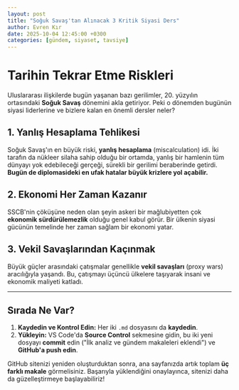 ```yaml
---
layout: post
title: "Soğuk Savaş'tan Alınacak 3 Kritik Siyasi Ders"
author: Evren Kır 
date: 2025-10-04 12:45:00 +0300
categories: [gündem, siyaset, tavsiye]
---
```


# Tarihin Tekrar Etme Riskleri

Uluslararası ilişkilerde bugün yaşanan bazı gerilimler, 20. yüzyılın ortasındaki **Soğuk Savaş** dönemini akla getiriyor. Peki o dönemden bugünün siyasi liderlerine ve bizlere kalan en önemli dersler neler?

## 1. Yanlış Hesaplama Tehlikesi

Soğuk Savaş'ın en büyük riski, **yanlış hesaplama** (miscalculation) idi. İki tarafın da nükleer silaha sahip olduğu bir ortamda, yanlış bir hamlenin tüm dünyayı yok edebileceği gerçeği, sürekli bir gerilimi beraberinde getirdi. **Bugün de diplomasideki en ufak hatalar büyük krizlere yol açabilir.**

## 2. Ekonomi Her Zaman Kazanır

SSCB'nin çöküşüne neden olan şeyin askeri bir mağlubiyetten çok **ekonomik sürdürülemezlik** olduğu genel kabul görür. Bir ülkenin siyasi gücünün temelinde her zaman sağlam bir ekonomi yatar.

## 3. Vekil Savaşlarından Kaçınmak

Büyük güçler arasındaki çatışmalar genellikle **vekil savaşları** (proxy wars) aracılığıyla yaşandı. Bu, çatışmayı üçüncü ülkelere taşıyarak insani ve ekonomik maliyeti katladı.

---

## Sırada Ne Var?

1.  **Kaydedin ve Kontrol Edin:** Her iki `.md` dosyasını da **kaydedin**.
2.  **Yükleyin:** VS Code'da **Source Control** sekmesine gidin, bu iki yeni dosyayı **commit** edin ("İlk analiz ve gündem makaleleri eklendi") ve **GitHub'a push edin**.

GitHub sitenizi yeniden oluşturduktan sonra, ana sayfanızda artık toplam **üç farklı makale** görmelisiniz. Başarıyla yüklendiğini onaylayınca, sitenizi daha da güzelleştirmeye başlayabiliriz!